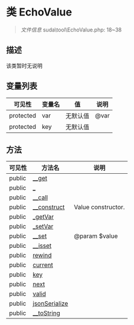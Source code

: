 #  类 EchoValue

> *文件信息* suda\tool\EchoValue.php: 18~38



## 描述

该类暂时无说明





## 变量列表
| 可见性 |  变量名  |  值| 说明 |
|--------|----|---|---|
| protected   | var | 无默认值 | @var| 
| protected   | key | 无默认值 | | 



## 方法


| 可见性 | 方法名 | 说明 |
|--------|-------|------|
| public |[__get](EchoValue/__get.md) |  |
| public |[_](EchoValue/_.md) |  |
| public |[__call](EchoValue/__call.md) |  |
| public |[__construct](EchoValue/__construct.md) | Value constructor. |
| public |[_getVar](EchoValue/_getVar.md) |  |
| public |[_setVar](EchoValue/_setVar.md) |  |
| public |[__set](EchoValue/__set.md) | @param $value |
| public |[__isset](EchoValue/__isset.md) |  |
| public |[rewind](EchoValue/rewind.md) |  |
| public |[current](EchoValue/current.md) |  |
| public |[key](EchoValue/key.md) |  |
| public |[next](EchoValue/next.md) |  |
| public |[valid](EchoValue/valid.md) |  |
| public |[jsonSerialize](EchoValue/jsonSerialize.md) |  |
| public |[__toString](EchoValue/__toString.md) |  |
